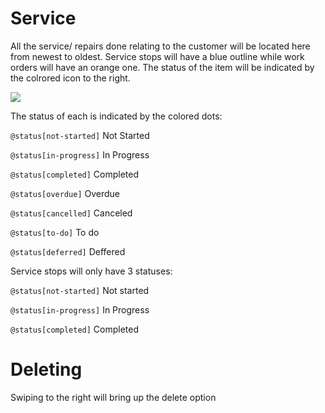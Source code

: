 # Service
All the service/ repairs done relating to the customer will be located here from newest to oldest. Service stops will have a blue outline while work orders will have an orange one. The status of the item will be indicated by the colrored icon to the right.

![](https://wiselibrary.blob.core.windows.net/docs/Mobile/ServiceHistory.png)

The status of each is indicated by the colored dots:

`@status[not-started]` Not Started

`@status[in-progress]` In Progress

`@status[completed]` Completed

`@status[overdue]` Overdue

`@status[cancelled]` Canceled

`@status[to-do]` To do

`@status[deferred]` Deffered

Service stops will only have 3 statuses:

`@status[not-started]` Not started

`@status[in-progress]` In Progress

`@status[completed]` Completed
 
 # Deleting
Swiping to the right will bring up the delete option
